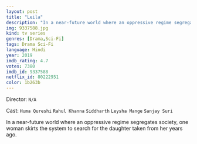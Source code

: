 ```yaml
---
layout: post
title: "Leila"
description: "In a near-future world where an oppressive regime segregates society, one woman skirts the system to search for the daughter taken from her years ago..."
img: 9337588.jpg
kind: tv series
genres: [Drama,Sci-Fi]
tags: Drama Sci-Fi 
language: Hindi
year: 2019
imdb_rating: 4.7
votes: 7380
imdb_id: 9337588
netflix_id: 80222951
color: 1b263b
---
```

Director: `N/A`  

Cast: `Huma Qureshi` `Rahul Khanna` `Siddharth` `Leysha Mange` `Sanjay Suri` 

In a near-future world where an oppressive regime segregates society, one woman skirts the system to search for the daughter taken from her years ago.